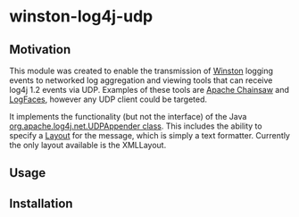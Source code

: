 winston-log4j-udp
=================

Motivation
----------

This module was created to enable the transmission of [Winston](https://github.com/flatiron/winston) logging events to networked log aggregation and viewing tools that can receive log4j 1.2 events via UDP. Examples of these tools are [Apache Chainsaw](http://logging.apache.org/chainsaw/) and [LogFaces](http://www.moonlit-software.com/), however any UDP client could be targeted.

It implements the functionality (but not the interface) of the Java [org.apache.log4j.net.UDPAppender class](http://logging.apache.org/log4j/companions/receivers/apidocs/org/apache/log4j/net/UDPAppender.html). This includes the ability to specify a [Layout](http://logging.apache.org/log4j/1.2/apidocs/index.html) for the message, which is simply a text formatter. Currently the only layout available is the XMLLayout.

Usage
-----

Installation
------------

